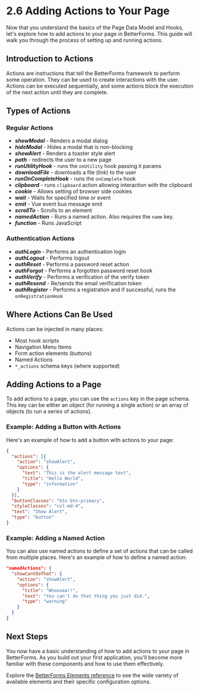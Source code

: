 # 2.6 Adding Actions to Your Page

Now that you understand the basics of the Page Data Model and Hooks, let's explore how to add actions to your page in BetterForms. This guide will walk you through the process of setting up and running actions.

## Introduction to Actions

Actions are instructions that tell the BetterForms framework to perform some operation. They can be used to create interactions with the user. Actions can be executed sequentially, and some actions block the execution of the next action until they are complete.

## Types of Actions

### Regular Actions

* _**showModal**_ - Renders a modal dialog
* _**hideModal**_ - Hides a modal that is non-blocking
* _**showAlert**_ - Renders a toaster style alert
* _**path**_ - redirects the user to a new page
* _**runUtilityHook**_ - runs the `onUtility` hook passing it params
* _**downloadFile**_ - downloads a file (link) to the user
* _**runOnCompleteHook**_ - runs the `onComplete` hook
* _**clipboard**_ - runs `clipboard` action allowing interaction with the clipboard
* _**cookie**_ - Allows setting of browser side cookies
* _**wait**_ - Waits for specified time or event
* _**emit**_ - Vue event bus message emit
* _**scrollTo**_ - Scrolls to an element
* _**namedAction**_ - Runs a named action. Also requires the `name` key.
* _**function**_ - Runs JavaScript

### Authentication Actions

* _**authLogin**_ - Performs an authentication login
* _**authLogout**_ - Performs logout
* _**authReset**_ - Performs a password reset action
* _**authForgot** -_ Performs a forgotten password reset hook
* _**authVerify**_ - Performs a verification of the verify token
* _**authResend**_ - Re/sends the email verification token
* _**authRegister**_ - Performs a registration and if successful, runs the `onRegistrationHook`

## Where Actions Can Be Used

Actions can be injected in many places:

* Most hook scripts
* Navigation Menu Items
* Form action elements (buttons)
* Named Actions
* `*_actions` schema keys (where supported)

## Adding Actions to a Page

To add actions to a page, you can use the `actions` key in the page schema. This key can be either an object (for running a single action) or an array of objects (to run a series of actions).

### Example: Adding a Button with Actions

Here's an example of how to add a button with actions to your page:

```json
{
  "actions": [{
    "action": "showAlert",
    "options": {
      "text": "This is the alert message text",
      "title": "Hello World",
      "type": "information"
    }
  }],
  "buttonClasses": "btn btn-primary",
  "styleClasses": "col-md-4",
  "text": "Show Alert",
  "type": "button"
}
```

### Example: Adding a Named Action

You can also use named actions to define a set of actions that can be called from multiple places. Here's an example of how to define a named action:

```json
"namedActions": {
  "showCantDoThat": {
    "action": "showAlert",
    "options": {
      "title": "Whoooaa!!",
      "text": "You can't do that thing you just did.",
      "type": "warning"
    }
  }
}
```

## Next Steps

You now have a basic understanding of how to add actions to your page in BetterForms. As you build out your first application, you'll become more familiar with these components and how to use them effectively.

Explore the [BetterForms Elements reference](../../../reference/components-overview/) to see the wide variety of available elements and their specific configuration options.
